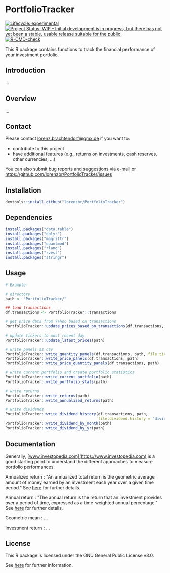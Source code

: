 # PortfolioTracker

<!-- badges: start -->
[![Lifecycle:
experimental](https://img.shields.io/badge/lifecycle-experimental-orange.svg)](https://lifecycle.r-lib.org/articles/stages.html#experimental)
[![Project Status: WIP – Initial development is in progress, but there
has not yet been a stable, usable release suitable for the
public.](https://www.repostatus.org/badges/latest/wip.svg)](https://www.repostatus.org/#wip)
[![R-CMD-check](https://github.com/lorenzbr/PortfolioTracker/workflows/R-CMD-check/badge.svg)](https://github.com/lorenzbr/PortfolioTracker/actions)
<!-- badges: end -->

This R package contains functions to track the financial performance of your investment portfolio.


## Introduction

...

## Overview

...


## Contact

Please contact <lorenz.brachtendorf@gmx.de> if you want to:
* contribute to this project
* have additional features (e.g., returns on investments, cash reserves, other currencies, ...)

You can also submit bug reports and suggestions via e-mail or <https://github.com/lorenzbr/PortfolioTracker/issues> 


## Installation


```R
devtools::install_github("lorenzbr/PortfolioTracker")
```


## Dependencies

```R
install.packages("data.table")
install.packages("dplyr")
install.packages("magrittr")
install.packages("quantmod")
install.packages("rlang")
install.packages("rvest")
install.packages("stringr")
```

## Usage

```R
# Example

# directory
path <- "PortfolioTracker/"

## load transactions
df.transactions <- PortfolioTracker::transactions

# get price data from Yahoo based on transactions
PortfolioTracker::update_prices_based_on_transactions(df.transactions, path)

# update tickers to most recent day
PortfolioTracker::update_latest_prices(path)

# write panels as csv
PortfolioTracker::write_quantity_panels(df.transactions, path, file.ticker = "isin_ticker.csv")
PortfolioTracker::write_price_panels(df.transactions, path)
PortfolioTracker::write_price_quantity_panels(df.transactions, path)

# write current portfolio and create portfolio statistics
PortfolioTracker::write_current_portfolio(path)
PortfolioTracker::write_portfolio_stats(path)

# write returns
PortfolioTracker::write_returns(path)
PortfolioTracker::write_annualized_returns(path)

# write dividends
PortfolioTracker::write_dividend_history(df.transactions, path,
                                         file.dividend.history = "dividends_fullhistory.csv")
PortfolioTracker::write_dividend_by_month(path)
PortfolioTracker::write_dividend_by_yr(path)
```

## Documentation

Generally, [www.investopedia.com](https://www.investopedia.com) is a good starting point to understand the different approaches to measure portfolio performances.

Annualized return
:   "An annualized total return is the geometric average amount of money earned by an investment each year over a given time period." See [here](https://www.investopedia.com/terms/a/annualized-total-return.asp) for further details.

Annual return
:   "The annual return is the return that an investment provides over a period of time, expressed as a time-weighted annual percentage." See [here](https://www.investopedia.com/terms/a/annual-return.asp) for further details.

Geometric mean
:   ...

Investment return
:   ...

## License

This R package is licensed under the GNU General Public License v3.0.

See [here](https://github.com/lorenzbr/PortfolioTracker/blob/main/LICENSE) for further information.
